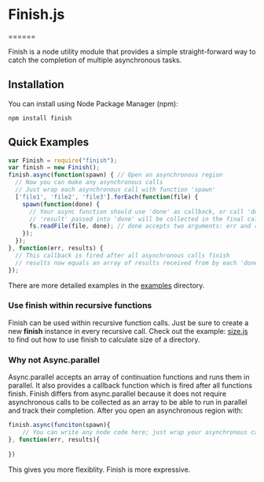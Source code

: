# Finish.js
======

Finish is a node utility module that provides a simple straight-forward way to catch the completion of multiple asynchronous tasks. 

## Installation
You can install using Node Package Manager (npm):

    npm install finish

## Quick Examples
```javascript
var Finish = require("finish");
var finish = new Finish();
finish.async(function(spawn) { // Open an asynchronous region
  // Now you can make any asynchronous calls
  // Just wrap each asynchronous call with function 'spawn'
  ['file1', 'file2', 'file3'].forEach(function(file) {
    spawn(function(done) { 
      // Your async function should use 'done' as callback, or call 'done' in its callback
      // 'result' passed into 'done' will be collected in the final callback
      fs.readFile(file, done); // done accepts two arguments: err and result
    });
  });
}, function(err, results) {
  // This callback is fired after all asynchronous calls finish
  // results now equals an array of results received from by each 'done'
});
```

There are more detailed examples in the [examples](http://github.com/chaoran/finish/tree/master/examples) directory.

### Use __finish__ within recursive functions

Finish can be used within recursive function calls. Just be sure to create a new __finish__ instance in every recursive call. 
Check out the example: [size.js](https://github.com/chaoran/finish/blob/master/examples/size.js) to find out how to use finish to calculate size of a directory.

### Why not Async.parallel

Async.parallel accepts an array of continuation functions and runs them in parallel. It also provides a callback function which is fired after all functions finish. 
Finish differs from async.parallel because it does not require asynchronous calls to be collected as an array to be able to run in parallel and track their completion. After you open an asynchronous region with:
```javascript
finish.async(funciton(spawn){
    // You can write any node code here; just wrap your asynchronous calls with 'spawn'
}, function(err, results){
    
})
```
This gives you more flexiblity. Finish is more expressive.

